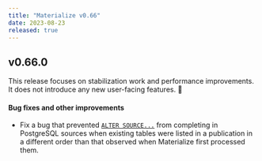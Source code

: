 ```yaml
---
title: "Materialize v0.66"
date: 2023-08-23
released: true
---
```


## v0.66.0

This release focuses on stabilization work and performance improvements. It does
not introduce any new user-facing features. 👷

#### Bug fixes and other improvements

* Fix a bug that prevented [`ALTER SOURCE...`](/sql/alter-source/) from
  completing in PostgreSQL sources when existing tables were listed in a
  publication in a different order than that observed when Materialize first
  processed them.
